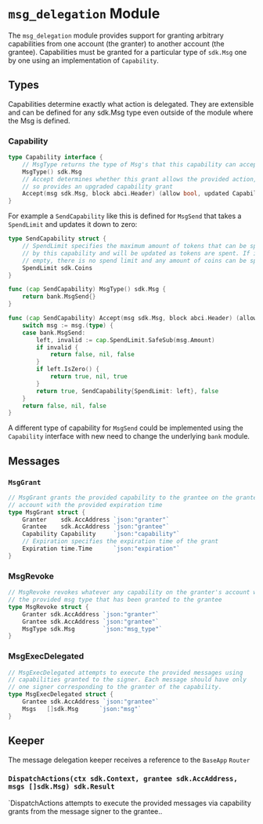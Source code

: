 # `msg_delegation` Module

The `msg_delegation` module provides support for granting arbitrary capabilities
from one account (the granter) to another account (the grantee). Capabilities
must be granted for a particular type of `sdk.Msg` one by one using an implementation
of `Capability`.

## Types

Capabilities determine exactly what action is delegated. They are extensible
and can be defined for any sdk.Msg type even outside of the module where the Msg is defined.

### Capability

```go
type Capability interface {
	// MsgType returns the type of Msg's that this capability can accept
	MsgType() sdk.Msg
	// Accept determines whether this grant allows the provided action, and if
	// so provides an upgraded capability grant
	Accept(msg sdk.Msg, block abci.Header) (allow bool, updated Capability, delete bool)
}
```

For example a `SendCapability` like this is defined for `MsgSend` that takes
a `SpendLimit` and updates it down to zero:

```go
type SendCapability struct {
	// SpendLimit specifies the maximum amount of tokens that can be spent
	// by this capability and will be updated as tokens are spent. If it is
	// empty, there is no spend limit and any amount of coins can be spent.
	SpendLimit sdk.Coins
}

func (cap SendCapability) MsgType() sdk.Msg {
	return bank.MsgSend{}
}

func (cap SendCapability) Accept(msg sdk.Msg, block abci.Header) (allow bool, updated Capability, delete bool) {
	switch msg := msg.(type) {
	case bank.MsgSend:
		left, invalid := cap.SpendLimit.SafeSub(msg.Amount)
		if invalid {
			return false, nil, false
		}
		if left.IsZero() {
			return true, nil, true
		}
		return true, SendCapability{SpendLimit: left}, false
	}
	return false, nil, false
}
```

A different type of capability for `MsgSend` could be implemented
using the `Capability` interface with new need to change the underlying
`bank` module.

## Messages

### `MsgGrant`

```go
// MsgGrant grants the provided capability to the grantee on the granter's
// account with the provided expiration time
type MsgGrant struct {
	Granter    sdk.AccAddress `json:"granter"`
	Grantee    sdk.AccAddress `json:"grantee"`
	Capability Capability     `json:"capability"`
    // Expiration specifies the expiration time of the grant
	Expiration time.Time      `json:"expiration"`
}
```

### MsgRevoke

```go
// MsgRevoke revokes whatever any capability on the granter's account with
// the provided msg type that has been granted to the grantee
type MsgRevoke struct {
	Granter sdk.AccAddress `json:"granter"`
	Grantee sdk.AccAddress `json:"grantee"`
	MsgType sdk.Msg        `json:"msg_type"`
}

```

### MsgExecDelegated

```go
// MsgExecDelegated attempts to execute the provided messages using
// capabilities granted to the signer. Each message should have only
// one signer corresponding to the granter of the capability.
type MsgExecDelegated struct {
	Grantee sdk.AccAddress `json:"grantee"`
	Msgs   []sdk.Msg      `json:"msg"`
}
```

## Keeper

The message delegation keeper receives a reference to the `BaseApp` `Router`

### `DispatchActions(ctx sdk.Context, grantee sdk.AccAddress, msgs []sdk.Msg) sdk.Result`

`DispatchActions attempts to execute the provided messages via capability
grants from the message signer to the grantee..